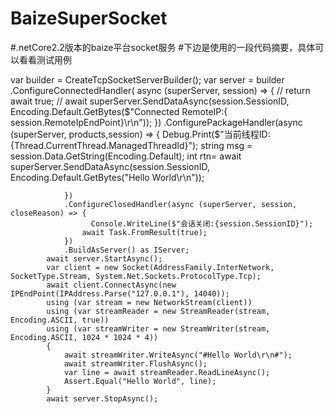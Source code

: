 # BaizeSuperSocket
#.netCore2.2版本的baize平台socket服务
#下边是使用的一段代码摘要，具体可以看看测试用例

 var builder = CreateTcpSocketServerBuilder();
            var server = builder
                .ConfigureConnectedHandler( async (superServer, session) => {
                   // return await true;
                   // await superServer.SendDataAsync(session.SessionID, Encoding.Default.GetBytes($"Connected RemoteIP:{ session.RemoteIpEndPoint}\r\n"));
                })
                .ConfigurePackageHandler(async (superServer, products,session) =>
                {
                    Debug.Print($"当前线程ID:{Thread.CurrentThread.ManagedThreadId}");
                    string msg = session.Data.GetString(Encoding.Default);
                   int rtn= await superServer.SendDataAsync(session.SessionID, Encoding.Default.GetBytes("Hello World\r\n"));

                })
                .ConfigureClosedHandler(async (superServer, session, closeReason) => {
                      Console.WriteLine($"会话关闭:{session.SessionID}");
                    await Task.FromResult(true);
                })
                .BuildAsServer() as IServer;
            await server.StartAsync();
            var client = new Socket(AddressFamily.InterNetwork, SocketType.Stream, System.Net.Sockets.ProtocolType.Tcp);
            await client.ConnectAsync(new IPEndPoint(IPAddress.Parse("127.0.0.1"), 14040));
            using (var stream = new NetworkStream(client))
            using (var streamReader = new StreamReader(stream, Encoding.ASCII, true))
            using (var streamWriter = new StreamWriter(stream, Encoding.ASCII, 1024 * 1024 * 4))
            {
                await streamWriter.WriteAsync("#Hello World\r\n#");
                await streamWriter.FlushAsync();
                var line = await streamReader.ReadLineAsync();
                Assert.Equal("Hello World", line);
            }
            await server.StopAsync();
